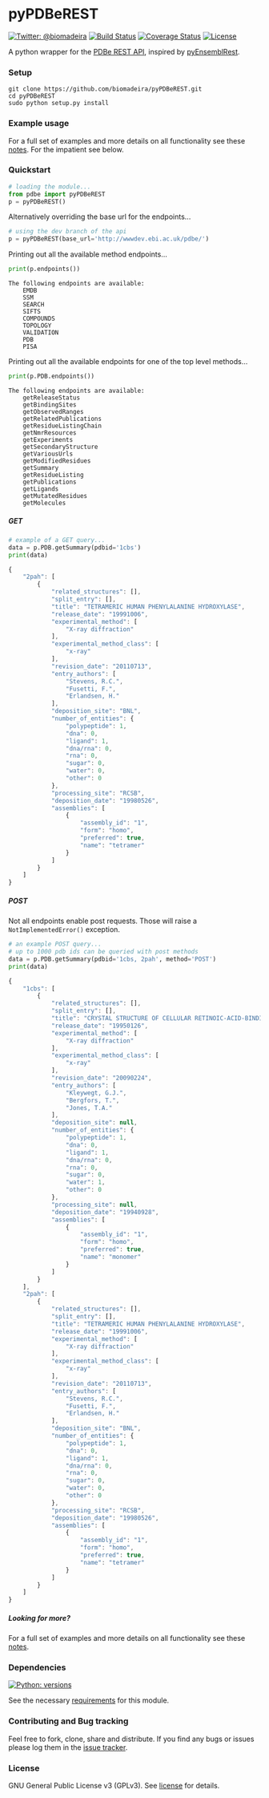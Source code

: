 # pyPDBeREST

[![Twitter: @biomadeira](https://img.shields.io/badge/contact-@biomadeira-blue.svg?style=flat)](https://twitter.com/biomadeira)
[![Build Status](https://secure.travis-ci.org/biomadeira/pyPDBeREST.png?branch=master)](http://travis-ci.org/biomadeira/pyPDBeREST) 
[![Coverage Status](https://coveralls.io/repos/biomadeira/pyPDBeREST/badge.svg?branch=master&service=github)](https://coveralls.io/github/biomadeira/pyPDBeREST?branch=master)
[![License](http://img.shields.io/badge/license-GPLv3-brightgreen.svg?style=flat)](https://github.com/biomadeira/pyPDBeREST/blob/master/LICENSE.md)


A python wrapper for the [PDBe REST API](http://www.ebi.ac.uk/pdbe/api/doc/), inspired by [pyEnsemblRest](https://github.com/pyOpenSci/pyEnsemblRest).


### Setup

```
git clone https://github.com/biomadeira/pyPDBeREST.git 
cd pyPDBeREST
sudo python setup.py install
```

### Example usage
For a full set of examples and more details on all functionality see these [notes](Examples.ipynb). For the impatient see below.

### Quickstart


```python
# loading the module...
from pdbe import pyPDBeREST
p = pyPDBeREST()
```

Alternatively overriding the base url for the endpoints... 

```python
# using the dev branch of the api
p = pyPDBeREST(base_url='http://wwwdev.ebi.ac.uk/pdbe/')
```

Printing out all the available method endpoints...

```python
print(p.endpoints())
```

```
The following endpoints are available:
    EMDB
    SSM
    SEARCH
    SIFTS
    COMPOUNDS
    TOPOLOGY
    VALIDATION
    PDB
    PISA
```

Printing out all the available endpoints for one of the top level methods...

```python
print(p.PDB.endpoints())
```

```
The following endpoints are available:
    getReleaseStatus
    getBindingSites
    getObservedRanges
    getRelatedPublications
    getResidueListingChain
    getNmrResources
    getExperiments
    getSecondaryStructure
    getVariousUrls
    getModifiedResidues
    getSummary
    getResidueListing
    getPublications
    getLigands
    getMutatedResidues
    getMolecules
```


##### GET

```python
# example of a GET query...
data = p.PDB.getSummary(pdbid='1cbs')
print(data)
```

```javascript
{
    "2pah": [
        {
            "related_structures": [], 
            "split_entry": [], 
            "title": "TETRAMERIC HUMAN PHENYLALANINE HYDROXYLASE", 
            "release_date": "19991006", 
            "experimental_method": [
                "X-ray diffraction"
            ], 
            "experimental_method_class": [
                "x-ray"
            ], 
            "revision_date": "20110713", 
            "entry_authors": [
                "Stevens, R.C.", 
                "Fusetti, F.", 
                "Erlandsen, H."
            ], 
            "deposition_site": "BNL", 
            "number_of_entities": {
                "polypeptide": 1, 
                "dna": 0, 
                "ligand": 1, 
                "dna/rna": 0, 
                "rna": 0, 
                "sugar": 0, 
                "water": 0, 
                "other": 0
            }, 
            "processing_site": "RCSB", 
            "deposition_date": "19980526", 
            "assemblies": [
                {
                    "assembly_id": "1", 
                    "form": "homo", 
                    "preferred": true, 
                    "name": "tetramer"
                }
            ]
        }
    ]
}
```


##### POST
Not all endpoints enable post requests. Those will raise a `NotImplementedError()` exception.

```python
# an example POST query...
# up to 1000 pdb ids can be queried with post methods
data = p.PDB.getSummary(pdbid='1cbs, 2pah', method='POST')
print(data)
```
 
 
```javascript
{
    "1cbs": [
        {
            "related_structures": [], 
            "split_entry": [], 
            "title": "CRYSTAL STRUCTURE OF CELLULAR RETINOIC-ACID-BINDING PROTEINS I AND II IN COMPLEX WITH ALL-TRANS-RETINOIC ACID AND A SYNTHETIC RETINOID", 
            "release_date": "19950126", 
            "experimental_method": [
                "X-ray diffraction"
            ], 
            "experimental_method_class": [
                "x-ray"
            ], 
            "revision_date": "20090224", 
            "entry_authors": [
                "Kleywegt, G.J.", 
                "Bergfors, T.", 
                "Jones, T.A."
            ], 
            "deposition_site": null, 
            "number_of_entities": {
                "polypeptide": 1, 
                "dna": 0, 
                "ligand": 1, 
                "dna/rna": 0, 
                "rna": 0, 
                "sugar": 0, 
                "water": 1, 
                "other": 0
            }, 
            "processing_site": null, 
            "deposition_date": "19940928", 
            "assemblies": [
                {
                    "assembly_id": "1", 
                    "form": "homo", 
                    "preferred": true, 
                    "name": "monomer"
                }
            ]
        }
    ], 
    "2pah": [
        {
            "related_structures": [], 
            "split_entry": [], 
            "title": "TETRAMERIC HUMAN PHENYLALANINE HYDROXYLASE", 
            "release_date": "19991006", 
            "experimental_method": [
                "X-ray diffraction"
            ], 
            "experimental_method_class": [
                "x-ray"
            ], 
            "revision_date": "20110713", 
            "entry_authors": [
                "Stevens, R.C.", 
                "Fusetti, F.", 
                "Erlandsen, H."
            ], 
            "deposition_site": "BNL", 
            "number_of_entities": {
                "polypeptide": 1, 
                "dna": 0, 
                "ligand": 1, 
                "dna/rna": 0, 
                "rna": 0, 
                "sugar": 0, 
                "water": 0, 
                "other": 0
            }, 
            "processing_site": "RCSB", 
            "deposition_date": "19980526", 
            "assemblies": [
                {
                    "assembly_id": "1", 
                    "form": "homo", 
                    "preferred": true, 
                    "name": "tetramer"
                }
            ]
        }
    ]
}
```

##### Looking for more?
For a full set of examples and more details on all functionality see these [notes](Examples.ipynb).

### Dependencies

[![Python: versions](https://img.shields.io/badge/python-2.7,&nbsp;3.3,&nbsp;3.4,&nbsp;3.5,&nbsp;pypy,&nbsp;pypy3-blue.svg?style=flat)]()

See the necessary [requirements](requirements.txt) for this module.


### Contributing and Bug tracking
Feel free to fork, clone, share and distribute. If you find any bugs or issues please log them in the [issue tracker](https://github.com/biomadeira/pyPDBeREST/issues).


### License
GNU General Public License v3 (GPLv3). See [license](LICENSE.md) for details.

